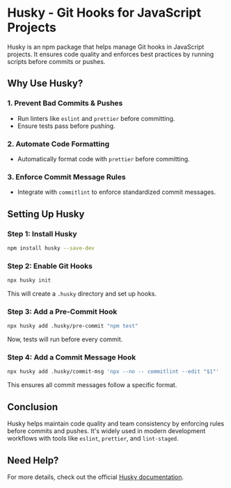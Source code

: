 # Husky - Git Hooks for JavaScript Projects

Husky is an npm package that helps manage Git hooks in JavaScript projects. It ensures code quality and enforces best practices by running scripts before commits or pushes.

## Why Use Husky?

### 1. Prevent Bad Commits & Pushes
- Run linters like `eslint` and `prettier` before committing.
- Ensure tests pass before pushing.

### 2. Automate Code Formatting
- Automatically format code with `prettier` before committing.

### 3. Enforce Commit Message Rules
- Integrate with `commitlint` to enforce standardized commit messages.

## Setting Up Husky

### Step 1: Install Husky
```sh
npm install husky --save-dev
```

### Step 2: Enable Git Hooks
```sh
npx husky init
```
This will create a `.husky` directory and set up hooks.

### Step 3: Add a Pre-Commit Hook
```sh
npx husky add .husky/pre-commit "npm test"
```
Now, tests will run before every commit.

### Step 4: Add a Commit Message Hook
```sh
npx husky add .husky/commit-msg 'npx --no -- commitlint --edit "$1"'
```
This ensures all commit messages follow a specific format.

## Conclusion
Husky helps maintain code quality and team consistency by enforcing rules before commits and pushes. It's widely used in modern development workflows with tools like `eslint`, `prettier`, and `lint-staged`.

## Need Help?
For more details, check out the official [Husky documentation](https://github.com/typicode/husky).

